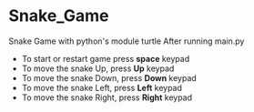 # Snake_Game
Snake Game with python's module turtle
After running main.py
- To start or restart game press **space** keypad
- To move the snake Up, press **Up** keypad
- To move the snake Down, press **Down** keypad
- To move the snake Left, press **Left** keypad
- To move the snake Right, press **Right** keypad
